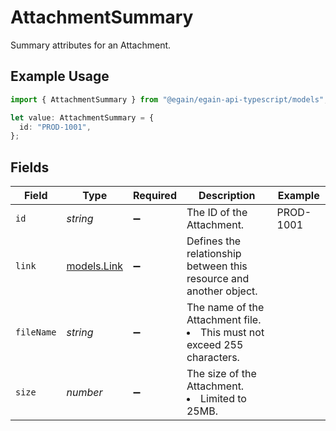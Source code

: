 # AttachmentSummary

Summary attributes for an Attachment.

## Example Usage

```typescript
import { AttachmentSummary } from "@egain/egain-api-typescript/models";

let value: AttachmentSummary = {
  id: "PROD-1001",
};
```

## Fields

| Field                                                                         | Type                                                                          | Required                                                                      | Description                                                                   | Example                                                                       |
| ----------------------------------------------------------------------------- | ----------------------------------------------------------------------------- | ----------------------------------------------------------------------------- | ----------------------------------------------------------------------------- | ----------------------------------------------------------------------------- |
| `id`                                                                          | *string*                                                                      | :heavy_minus_sign:                                                            | The ID of the Attachment.                                                     | PROD-1001                                                                     |
| `link`                                                                        | [models.Link](../models/link.md)                                              | :heavy_minus_sign:                                                            | Defines the relationship between this resource and another object.            |                                                                               |
| `fileName`                                                                    | *string*                                                                      | :heavy_minus_sign:                                                            | The name of the Attachment file.<li>This must not exceed 255 characters.</li> |                                                                               |
| `size`                                                                        | *number*                                                                      | :heavy_minus_sign:                                                            | The size of the Attachment.<li>Limited to 25MB.</li>                          |                                                                               |